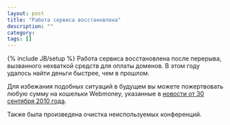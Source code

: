 ```yaml
---
layout: post
title: "Работа сервиса восстановлена"
description: ""
category:
tags: []
---
```

{% include JB/setup %}
Работа сервиса восстановлена после перерыва, вызванного нехваткой средств для оплаты доменов. В этом году удалось найти деньги быстрее, чем в прошлом.

Для избежания подобных ситуаций в будущем вы можете пожертвовать любую сумму на кошельки Webmoney, указанные в [новости от 30 сентября 2010 года](/2010/09/30/please-donate/).

Также была произведена очистка неиспользуемых конференций.
